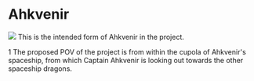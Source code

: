 # Ahkvenir

![](Ahkvenir%20Reference%20Clothed.png)
This is the intended form of Ahkvenir in the project.

1[](ahkvenir-spaceship.png)
The proposed POV of the project is from within the cupola of Ahkvenir's spaceship, from which Captain Ahkvenir is looking out towards the other spaceship dragons.